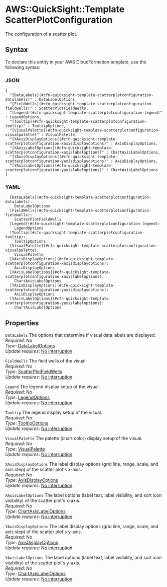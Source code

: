 # AWS::QuickSight::Template ScatterPlotConfiguration<a name="aws-properties-quicksight-template-scatterplotconfiguration"></a>

The configuration of a scatter plot\.

## Syntax<a name="aws-properties-quicksight-template-scatterplotconfiguration-syntax"></a>

To declare this entity in your AWS CloudFormation template, use the following syntax:

### JSON<a name="aws-properties-quicksight-template-scatterplotconfiguration-syntax.json"></a>

```
{
  "[DataLabels](#cfn-quicksight-template-scatterplotconfiguration-datalabels)" : DataLabelOptions,
  "[FieldWells](#cfn-quicksight-template-scatterplotconfiguration-fieldwells)" : ScatterPlotFieldWells,
  "[Legend](#cfn-quicksight-template-scatterplotconfiguration-legend)" : LegendOptions,
  "[Tooltip](#cfn-quicksight-template-scatterplotconfiguration-tooltip)" : TooltipOptions,
  "[VisualPalette](#cfn-quicksight-template-scatterplotconfiguration-visualpalette)" : VisualPalette,
  "[XAxisDisplayOptions](#cfn-quicksight-template-scatterplotconfiguration-xaxisdisplayoptions)" : AxisDisplayOptions,
  "[XAxisLabelOptions](#cfn-quicksight-template-scatterplotconfiguration-xaxislabeloptions)" : ChartAxisLabelOptions,
  "[YAxisDisplayOptions](#cfn-quicksight-template-scatterplotconfiguration-yaxisdisplayoptions)" : AxisDisplayOptions,
  "[YAxisLabelOptions](#cfn-quicksight-template-scatterplotconfiguration-yaxislabeloptions)" : ChartAxisLabelOptions
}
```

### YAML<a name="aws-properties-quicksight-template-scatterplotconfiguration-syntax.yaml"></a>

```
  [DataLabels](#cfn-quicksight-template-scatterplotconfiguration-datalabels): 
    DataLabelOptions
  [FieldWells](#cfn-quicksight-template-scatterplotconfiguration-fieldwells): 
    ScatterPlotFieldWells
  [Legend](#cfn-quicksight-template-scatterplotconfiguration-legend): 
    LegendOptions
  [Tooltip](#cfn-quicksight-template-scatterplotconfiguration-tooltip): 
    TooltipOptions
  [VisualPalette](#cfn-quicksight-template-scatterplotconfiguration-visualpalette): 
    VisualPalette
  [XAxisDisplayOptions](#cfn-quicksight-template-scatterplotconfiguration-xaxisdisplayoptions): 
    AxisDisplayOptions
  [XAxisLabelOptions](#cfn-quicksight-template-scatterplotconfiguration-xaxislabeloptions): 
    ChartAxisLabelOptions
  [YAxisDisplayOptions](#cfn-quicksight-template-scatterplotconfiguration-yaxisdisplayoptions): 
    AxisDisplayOptions
  [YAxisLabelOptions](#cfn-quicksight-template-scatterplotconfiguration-yaxislabeloptions): 
    ChartAxisLabelOptions
```

## Properties<a name="aws-properties-quicksight-template-scatterplotconfiguration-properties"></a>

`DataLabels`  <a name="cfn-quicksight-template-scatterplotconfiguration-datalabels"></a>
The options that determine if visual data labels are displayed\.  
*Required*: No  
*Type*: [DataLabelOptions](aws-properties-quicksight-template-datalabeloptions.md)  
*Update requires*: [No interruption](https://docs.aws.amazon.com/AWSCloudFormation/latest/UserGuide/using-cfn-updating-stacks-update-behaviors.html#update-no-interrupt)

`FieldWells`  <a name="cfn-quicksight-template-scatterplotconfiguration-fieldwells"></a>
The field wells of the visual\.  
*Required*: No  
*Type*: [ScatterPlotFieldWells](aws-properties-quicksight-template-scatterplotfieldwells.md)  
*Update requires*: [No interruption](https://docs.aws.amazon.com/AWSCloudFormation/latest/UserGuide/using-cfn-updating-stacks-update-behaviors.html#update-no-interrupt)

`Legend`  <a name="cfn-quicksight-template-scatterplotconfiguration-legend"></a>
The legend display setup of the visual\.  
*Required*: No  
*Type*: [LegendOptions](aws-properties-quicksight-template-legendoptions.md)  
*Update requires*: [No interruption](https://docs.aws.amazon.com/AWSCloudFormation/latest/UserGuide/using-cfn-updating-stacks-update-behaviors.html#update-no-interrupt)

`Tooltip`  <a name="cfn-quicksight-template-scatterplotconfiguration-tooltip"></a>
The legend display setup of the visual\.  
*Required*: No  
*Type*: [TooltipOptions](aws-properties-quicksight-template-tooltipoptions.md)  
*Update requires*: [No interruption](https://docs.aws.amazon.com/AWSCloudFormation/latest/UserGuide/using-cfn-updating-stacks-update-behaviors.html#update-no-interrupt)

`VisualPalette`  <a name="cfn-quicksight-template-scatterplotconfiguration-visualpalette"></a>
The palette \(chart color\) display setup of the visual\.  
*Required*: No  
*Type*: [VisualPalette](aws-properties-quicksight-template-visualpalette.md)  
*Update requires*: [No interruption](https://docs.aws.amazon.com/AWSCloudFormation/latest/UserGuide/using-cfn-updating-stacks-update-behaviors.html#update-no-interrupt)

`XAxisDisplayOptions`  <a name="cfn-quicksight-template-scatterplotconfiguration-xaxisdisplayoptions"></a>
The label display options \(grid line, range, scale, and axis step\) of the scatter plot's x\-axis\.  
*Required*: No  
*Type*: [AxisDisplayOptions](aws-properties-quicksight-template-axisdisplayoptions.md)  
*Update requires*: [No interruption](https://docs.aws.amazon.com/AWSCloudFormation/latest/UserGuide/using-cfn-updating-stacks-update-behaviors.html#update-no-interrupt)

`XAxisLabelOptions`  <a name="cfn-quicksight-template-scatterplotconfiguration-xaxislabeloptions"></a>
The label options \(label text, label visibility, and sort icon visibility\) of the scatter plot's x\-axis\.  
*Required*: No  
*Type*: [ChartAxisLabelOptions](aws-properties-quicksight-template-chartaxislabeloptions.md)  
*Update requires*: [No interruption](https://docs.aws.amazon.com/AWSCloudFormation/latest/UserGuide/using-cfn-updating-stacks-update-behaviors.html#update-no-interrupt)

`YAxisDisplayOptions`  <a name="cfn-quicksight-template-scatterplotconfiguration-yaxisdisplayoptions"></a>
The label display options \(grid line, range, scale, and axis step\) of the scatter plot's y\-axis\.  
*Required*: No  
*Type*: [AxisDisplayOptions](aws-properties-quicksight-template-axisdisplayoptions.md)  
*Update requires*: [No interruption](https://docs.aws.amazon.com/AWSCloudFormation/latest/UserGuide/using-cfn-updating-stacks-update-behaviors.html#update-no-interrupt)

`YAxisLabelOptions`  <a name="cfn-quicksight-template-scatterplotconfiguration-yaxislabeloptions"></a>
The label options \(label text, label visibility, and sort icon visibility\) of the scatter plot's y\-axis\.  
*Required*: No  
*Type*: [ChartAxisLabelOptions](aws-properties-quicksight-template-chartaxislabeloptions.md)  
*Update requires*: [No interruption](https://docs.aws.amazon.com/AWSCloudFormation/latest/UserGuide/using-cfn-updating-stacks-update-behaviors.html#update-no-interrupt)